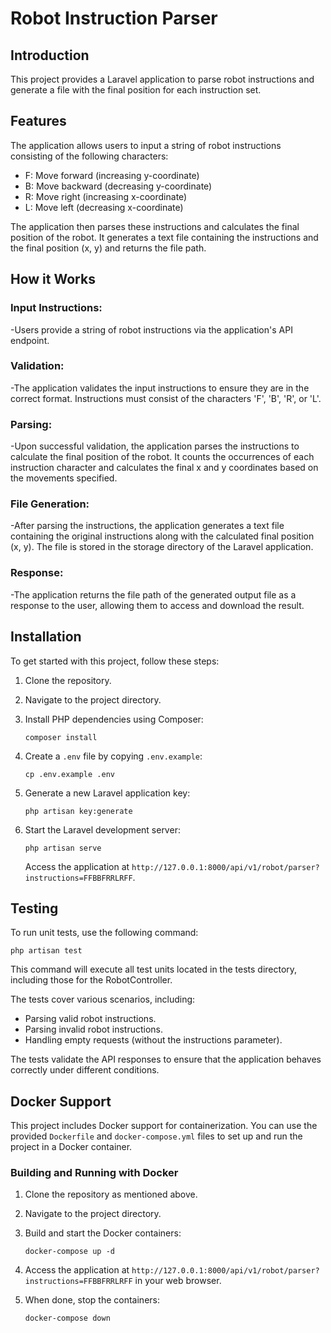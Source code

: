 # Robot Instruction Parser

## Introduction

This project provides a Laravel application to parse robot instructions and generate a file with the final position for each instruction set.

## Features

The application allows users to input a string of robot instructions consisting of the following characters:

- F: Move forward (increasing y-coordinate)
- B: Move backward (decreasing y-coordinate)
- R: Move right (increasing x-coordinate)
- L: Move left (decreasing x-coordinate)

The application then parses these instructions and calculates the final position of the robot. It generates a text file containing the instructions and the final position (x, y) and returns the file path.

## How it Works
### Input Instructions:
-Users provide a string of robot instructions via the application's API endpoint.
### Validation:
-The application validates the input instructions to ensure they are in the correct format.  Instructions must consist of the characters 'F', 'B', 'R', or 'L'.
### Parsing:
-Upon successful validation, the application parses the instructions to calculate the final position of the robot. It counts the occurrences of each instruction character and calculates the final x and y coordinates based on the movements specified.
### File Generation:
-After parsing the instructions, the application generates a text file containing the original instructions along with the calculated final position (x, y). The file is stored in the storage directory of the Laravel application.
### Response:
-The application returns the file path of the generated output file as a response to the user, allowing them to access and download the result.


## Installation

To get started with this project, follow these steps:

1. Clone the repository.

2. Navigate to the project directory.

3. Install PHP dependencies using Composer:
   ```shell
   composer install
   ```

4. Create a `.env` file by copying `.env.example`:
   ```shell
   cp .env.example .env
   ```

5. Generate a new Laravel application key:

   ```shell
   php artisan key:generate
   ```

6. Start the Laravel development server:

   ```shell
   php artisan serve
   ```

   Access the application at `http://127.0.0.1:8000/api/v1/robot/parser?instructions=FFBBFRRLRFF`.


## Testing

To run unit tests, use the following command:

```shell
php artisan test
```

This command will execute all test units located in the tests directory, including those for the RobotController.

The tests cover various scenarios, including:

- Parsing valid robot instructions.
- Parsing invalid robot instructions.
- Handling empty requests (without the instructions parameter).

The tests validate the API responses to ensure that the application behaves correctly under different conditions.


## Docker Support

This project includes Docker support for containerization. You can use the provided `Dockerfile` and `docker-compose.yml` files to set up and run the project in a Docker container.

### Building and Running with Docker

1. Clone the repository as mentioned above.

2. Navigate to the project directory.

3. Build and start the Docker containers:

   ```shell
   docker-compose up -d
   ```

4. Access the application at `http://127.0.0.1:8000/api/v1/robot/parser?instructions=FFBBFRRLRFF` in your web browser.

5. When done, stop the containers:
   ```shell
   docker-compose down
   ```